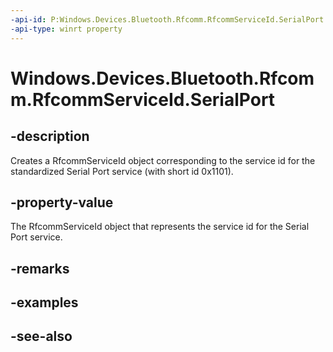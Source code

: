 ----api-id: P:Windows.Devices.Bluetooth.Rfcomm.RfcommServiceId.SerialPort
-api-type: winrt property
---<!-- Property syntaxpublic Windows.Devices.Bluetooth.Rfcomm.RfcommServiceId SerialPort { get; }--># Windows.Devices.Bluetooth.Rfcomm.RfcommServiceId.SerialPort## -descriptionCreates a RfcommServiceId object corresponding to the service id for the standardized Serial Port service (with short id 0x1101).## -property-valueThe RfcommServiceId object that represents the service id for the Serial Port service.## -remarks## -examples## -see-also